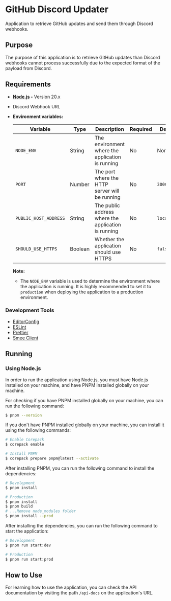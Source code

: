 # GitHub Discord Updater

Application to retrieve GitHub updates and send them through Discord webhooks.

## Purpose

The purpose of this application is to retrieve GitHub updates
than Discord webhooks cannot process successfully
due to the expected format of the payload from Discord.

## Requirements

- **[Node.js](https://nodejs.org/en/) -** Version 20.x
- Discord Webhook URL
- **Environment variables:**

    | Variable              | Type    | Description                                         | Required | Default     | Example       |
    | --------------------- | ------- | --------------------------------------------------- | -------- | ----------- | ------------- |
    | `NODE_ENV`            | String  | The environment where the application is running    | No       | None        | `development` |
    | `PORT`                | Number  | The port where the HTTP server will be running      | No       | `3000`      | `9020`        |
    | `PUBLIC_HOST_ADDRESS` | String  | The public address where the application is running | No       | `localhost` | `example.com` |
    | `SHOULD_USE_HTTPS`    | Boolean | Whether the application should use HTTPS            | No       | `false`     | `true`        |

    **Note:**

    - The `NODE_ENV` variable is used to determine the environment
      where the application is running. It is highly recommended
      to set it to `production` when deploying the application
      to a production environment.

### Development Tools

- [EditorConfig](https://editorconfig.org/)
- [ESLint](https://eslint.org/)
- [Prettier](https://prettier.io/)
- [Smee Client](https://smee.io/)

## Running

### Using Node.js

In order to run the application using Node.js,
you must have Node.js installed on your machine,
and have PNPM installed globally on your machine.

For checking if you have PNPM installed globally on your machine,
you can run the following command:

```sh
$ pnpm --version
```

If you don't have PNPM installed globally on your machine,
you can install it using the following commands:

```sh
# Enable Corepack
$ corepack enable

# Install PNPM
$ corepack prepare pnpm@latest --activate
```

After installing PNPM, you can run
the following command to install the dependencies:

```sh
# Development
$ pnpm install

# Production
$ pnpm install
$ pnpm build
# ...Remove node_modules folder
$ pnpm install --prod
```

After installing the dependencies, you can run
the following command to start the application:

```sh
# Development
$ pnpm run start:dev

# Production
$ pnpm run start:prod
```

## How to Use

For learning how to use the application, you can
check the API documentation by visiting the path
`/api-docs` on the application's URL.
